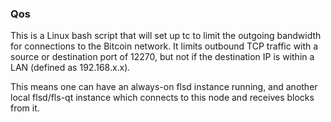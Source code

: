 ### Qos ###

This is a Linux bash script that will set up tc to limit the outgoing bandwidth for connections to the Bitcoin network. It limits outbound TCP traffic with a source or destination port of 12270, but not if the destination IP is within a LAN (defined as 192.168.x.x).

This means one can have an always-on flsd instance running, and another local flsd/fls-qt instance which connects to this node and receives blocks from it.
